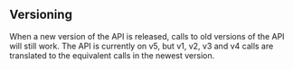 ## Versioning

When a new version of the API is released, calls to old versions of the API will still work. The API is currently on v5, but v1, v2, v3 and v4 calls are translated to the equivalent calls in the newest version.

